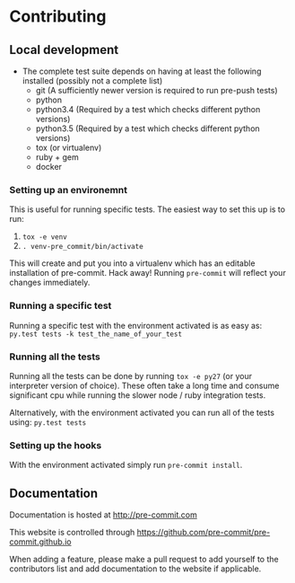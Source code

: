 # Contributing

## Local development

- The complete test suite depends on having at least the following installed (possibly not
  a complete list)
  - git (A sufficiently newer version is required to run pre-push tests)
  - python
  - python3.4 (Required by a test which checks different python versions)
  - python3.5 (Required by a test which checks different python versions)
  - tox (or virtualenv)
  - ruby + gem
  - docker

### Setting up an environemnt

This is useful for running specific tests.  The easiest way to set this up
is to run:

1. `tox -e venv`
2. `. venv-pre_commit/bin/activate`

This will create and put you into a virtualenv which has an editable
installation of pre-commit.  Hack away!  Running `pre-commit` will reflect
your changes immediately.

### Running a specific test

Running a specific test with the environment activated is as easy as:
`py.test tests -k test_the_name_of_your_test`

### Running all the tests

Running all the tests can be done by running `tox -e py27` (or your
interpreter version of choice).  These often take a long time and consume
significant cpu while running the slower node / ruby integration tests.

Alternatively, with the environment activated you can run all of the tests
using:
`py.test tests`

### Setting up the hooks

With the environment activated simply run `pre-commit install`.

## Documentation

Documentation is hosted at http://pre-commit.com

This website is controlled through
https://github.com/pre-commit/pre-commit.github.io

When adding a feature, please make a pull request to add yourself to the
contributors list and add documentation to the website if applicable.
